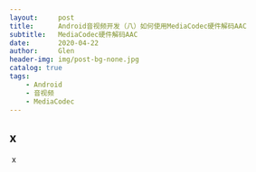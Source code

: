 ```yaml
---
layout:     post
title:      Android音视频开发（八）如何使用MediaCodec硬件解码AAC
subtitle:   MediaCodec硬件解码AAC
date:       2020-04-22
author:     Glen
header-img: img/post-bg-none.jpg
catalog: true
tags:
    - Android
    - 音视频
    - MediaCodec
---
```


## x

​	x
